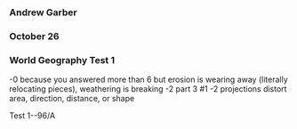 ### Andrew Garber
### October 26
### World Geography Test 1

-0 because you answered more than 6 but erosion is wearing away (literally relocating pieces), weathering is breaking
-2 part 3 #1
-2 projections distort area, direction, distance, or shape

Test 1--96/A